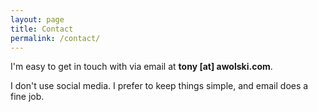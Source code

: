 ```yaml
---
layout: page
title: Contact 
permalink: /contact/
---
```


I'm easy to get in touch with via email at **tony [at] awolski.com**.

I don't use social media. I prefer to keep things simple, and email does a fine job.


